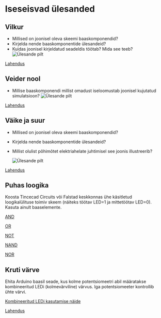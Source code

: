 # Iseseisvad ülesanded

## Vilkur
* Millised on joonisel oleva skeemi baaskomponendid?
* Kirjelda nende baaskomponentide ülesandeid?
* Kuidas joonisel kirjeldatud seadeldis töötab? Mida see teeb?
![Ülesande pilt](meedia/ülesanne1.png)

[Lahendus](meedia/lahendus1.md)

## Veider nool
* Millise baaskomponendi millist omadust iseloomustab joonisel kujutatud simulatsioon?
![Ülesande pilt](meedia/ülesanne2.png)

[Lahendus](meedia/lahendus2.md)

## Väike ja suur
* Millised on joonisel oleva skeemi baaskomponendid?
* Kirjelda nende baaskomponentide ülesandeid?
* Millist olulist põhimõtet elektriahelate juhtimisel see joonis illustreerib?

    ![Ülesande pilt](meedia/ülesanne3.png)

[Lahendus](meedia/lahendus3.md)

## Puhas loogika
Koosta Tincecad Circuits või Falstad keskkonnas ühe käsitletud loogikalülituse toimiv skeem (näiteks töötav LED=1 ja mittetöötav LED=0). Kasuta ainult baaselemente.

[AND](https://www.tinkercad.com/things/1zZjHSwtfRJ-loogiline-ja-and?sharecode=Mlao1zd1NKzDMs5PlaecTwE0GPmVNtz9Z3Nh1RhazGg)

[OR](https://www.tinkercad.com/things/lXsmKXBzQyG-loogiline-voi-or?sharecode=0Hr4oAxZRYvMOkC7RVAptxUS-qjsw9fjUwID_YnK1Ek)

[NOT](https://www.tinkercad.com/things/cvQT3VAXxaS-loogiline-ei-not?sharecode=09TnthGebDCkodE65a8g9nQeeGqP-hIMyTD4V4_XhAU)

[NAND](https://www.tinkercad.com/things/cKWpkHb8GFN-loogiline-ning-ei-nand?sharecode=qMk2bJtdAiy7M9UP1dYv72W8-Jz7VimcnxSW7D06QEE)

[NOR](https://www.tinkercad.com/things/6jG6SF4po2D-loogiline-voi-ei-nor?sharecode=Nj8B7htRSWv1ApJxNc0XnDOx5oyHdg8svJ3ExjJUeOM)

## Kruti värve 
Ehita Arduino baasil seade, kus kolme potentsiomeetri abil määratakse kombineeritud LEDi (kolmevärviline) värvus. Iga potentsiomeeter kontrollib ühte värvi.

[Kombineeritud LEDi kasutamise näide](https://projecthub.arduino.cc/semsemharaz/interfacing-rgb-led-with-arduino-b59902)

[Lahendus](https://www.tinkercad.com/things/0Oj7ngb50ea-kruti-varve?sharecode=6p5rzaVk1coSySYdHGVry5u3FDqGoANNOPlr7XCLRC0)
